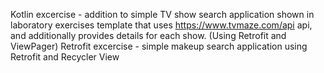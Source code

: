 Kotlin excercise - addition to simple TV show search application shown in laboratory exercises template that uses https://www.tvmaze.com/api api, and additionally provides details for each show. (Using Retrofit and ViewPager)
Retrofit excercise - simple makeup search application using Retrofit and Recycler View
